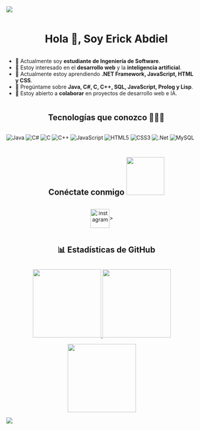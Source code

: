 <!--horizontal divider(gradiant)-->
<img src="https://user-images.githubusercontent.com/73097560/115834477-dbab4500-a447-11eb-908a-139a6edaec5c.gif">

<!--h1 without bottom border-->
<div id="user-content-toc">
  <ul align="center">
    <summary><h1 style="display: inline-block">Hola 👋, Soy Erick Abdiel</h1></summary>
  </ul>
</div>

<!--Intro start-->
- 🔭 Actualmente soy **estudiante de Ingeniería de Software**.
- 👀 Estoy interesado en el **desarrollo web** y la **inteligencia artificial**.
- 🌱 Actualmente estoy aprendiendo **.NET Framework, JavaScript, HTML y CSS**.
- 💬 Pregúntame sobre **Java, C#, C, C++, SQL, JavaScript, Prolog y Lisp**.
- 💞️ Estoy abierto a **colaborar** en proyectos de desarrollo web e IA.

<!--h1 without bottom border-->
<div id="user-content-toc">
  <ul align="center">
    <summary><h2 style="display: inline-block">Tecnologías que conozco 👨🏻‍💻</h2></summary>
  </ul>
</div>

![Java](https://img.shields.io/badge/java-%23ED8B00.svg?style=for-the-badge&logo=openjdk&logoColor=white) 
![C#](https://img.shields.io/badge/c%23-%23239120.svg?style=for-the-badge&logo=csharp&logoColor=white) 
![C](https://img.shields.io/badge/c-%2300599C.svg?style=for-the-badge&logo=c&logoColor=white) 
![C++](https://img.shields.io/badge/c++-%2300599C.svg?style=for-the-badge&logo=c%2B%2B&logoColor=white) 
![JavaScript](https://img.shields.io/badge/javascript-%23323330.svg?style=for-the-badge&logo=javascript&logoColor=%23F7DF1E) 
![HTML5](https://img.shields.io/badge/html5-%23E34F26.svg?style=for-the-badge&logo=html5&logoColor=white) 
![CSS3](https://img.shields.io/badge/css3-%231572B6.svg?style=for-the-badge&logo=css3&logoColor=white)
![.Net](https://img.shields.io/badge/.NET-5C2D91?style=for-the-badge&logo=.net&logoColor=white) 
![MySQL](https://img.shields.io/badge/mysql-%2300000f.svg?style=for-the-badge&logo=mysql&logoColor=white)

<!-- Connect with me -->
<!--h2 without bottom border-->
<div id="user-content-toc">
  <ul align="center">
    <summary><h2 style="display: inline-block">Conéctate conmigo <img src='https://raw.githubusercontent.com/ShahriarShafin/ShahriarShafin/main/Assets/handshake.gif' width="100px"></h2></summary>
  </ul>
</div>

<icons and links>
<p align="center">
<a href="https://www.instagram.com/atzinerick?igsh=MXhhanV1eXRpazVzbw%3D%3D&utm_source=qr" target="blank"><img align="center" src="https://user-images.githubusercontent.com/88904952/234981169-2dd1e58f-4b7e-468c-8213-034ba62156c3.png" alt="instagram" height="50" width="50" /></a>>
</p>

<!-- GitHub Stats -->
<!--h2 without bottom border-->
<div id="user-content-toc">
  <ul align="center">
    <summary><h2 style="display: inline-block">📊 Estadísticas de GitHub</h2></summary>
  </ul>
</div>

<p align="center">
  <a href="https://github.com/ERICKABDIEL">
    <img height="180em" src="https://github-readme-stats-eight-theta.vercel.app/api?username=ERICKABDIEL&show_icons=true&theme=algolia&include_all_commits=true&count_private=true"/>
  </a>
  <a href="https://github.com/ERICKABDIEL">
    <img height="180em" src="https://github-readme-stats-eight-theta.vercel.app/api/top-langs/?username=ERICKABDIEL&layout=compact&langs_count=8&theme=algolia"/>
  </a>
</p>

<p align="center">
  <img height="180em" src="https://github-readme-streak-stats.herokuapp.com/?user=ERICKABDIEL&theme=dark&hide_border=true"/>
</p>

<!--horizontal divider(gradiant)-->
<img src="https://user-images.githubusercontent.com/73097560/115834477-dbab4500-a447-11eb-908a-139a6edaec5c.gif">
